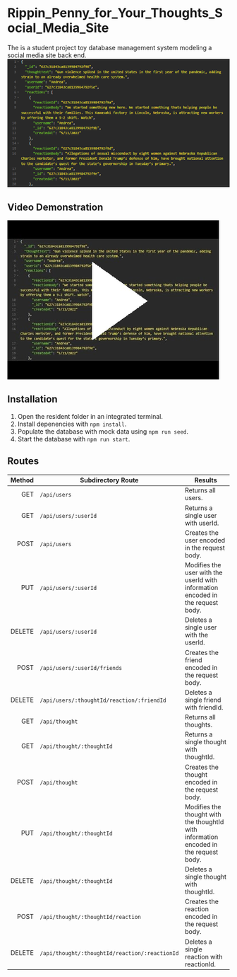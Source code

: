 # Rippin_Penny_for_Your_Thoughts_Social_Media_Site
The is a student project toy database management system modeling a social media site back end.
![Title Screen](./ReadMe/banner.png)

## Video Demonstration   
[![Demonstration Video Thumbnail](./ReadMe/demo_thumbnail.png)](https://youtu.be/esc-DX0gB8U)


## Installation  
1. Open the resident folder in an integrated terminal.
2. Install depenencies with `npm install`.
3. Populate the database with mock data using `npm run seed`.
4. Start the database with `npm run start`.
## Routes

Method       | Subdirectory Route                             | Results                    |
------------:| ---------------------------------------------- | -------------------   
GET          | `/api/users`                                   | Returns all users.
GET          | `/api/users/:userId`                           | Returns a single user with userId.
POST         | `/api/users`                                   | Creates the user encoded in the request body.
PUT          | `/api/users/:userId`                           | Modifies the user with the userId with information encoded in the request body.
DELETE       | `/api/users/:userId`                           | Deletes a single user with the userId.
POST         | `/api/users/:userId/friends`                   | Creates the friend encoded in the request body.
DELETE       | `/api/users/:thoughtId/reaction/:friendId`     | Deletes a single friend with friendId.
GET          | `/api/thought`                                 | Returns all thoughts.
GET          | `/api/thought/:thoughtId`                      | Returns a single thought with thoughtId.
POST         | `/api/thought   `                              | Creates the thought encoded in the request body.
PUT          | `/api/thought/:thoughtId`                      | Modifies the thought with the thoughtId with information encoded in the request body.
DELETE       | `/api/thought/:thoughtId`                      | Deletes a single thought with thoughtId.
POST         | `/api/thought/:thoughtId/reaction`             | Creates the reaction encoded in the request body.
DELETE       | `/api/thought/:thoughtId/reaction/:reactionId` | Deletes a single reaction with reactionId.



